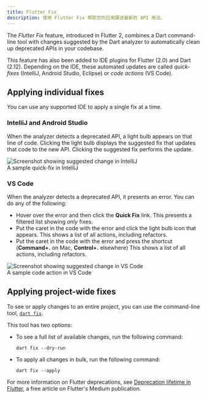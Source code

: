 ```yaml
---
title: Flutter Fix
description: 使用 Flutter Fix 帮助您的应用跟进最新的 API 用法。
---
```


The _Flutter Fix_ feature, introduced in Flutter 2,
combines a Dart command-line tool with
changes suggested by the Dart analyzer
to automatically clean up deprecated APIs
in your codebase.

This feature has also been added to IDE
plugins for Flutter (2.0) and Dart (2.12).
Depending on the IDE, these automated
updates are called _quick-fixes_ (IntelliJ,
Android Studio, Eclipse) or _code actions_ (VS Code).

## Applying individual fixes

You can use any supported IDE
to apply a single fix at a time.

### IntelliJ and Android Studio

When the analyzer detects a deprecated API,
a light bulb appears on that line of code.
Clicking the light bulb displays the suggested fix
that updates that code to the new API.
Clicking the suggested fix performs the update.

![Screenshot showing suggested change in IntelliJ](/assets/images/docs/development/tools/flutter-fix-suggestion-intellij.png)<br>
A sample quick-fix in IntelliJ

### VS Code

When the analyzer detects a deprecated API,
it presents an error.
You can do any of the following:

* Hover over the error and then click the
  **Quick Fix** link.
  This presents a filtered list showing
  _only_ fixes.
* Put the caret in the code with the error and click
  the light bulb icon that appears.
  This shows a list of all actions, including
  refactors.
* Put the caret in the code with the error and
  press the shortcut
  (**Command+.** on Mac, **Control+.** elsewhere)
  This shows a list of all actions, including
  refactors.

![Screenshot showing suggested change in VS Code](/assets/images/docs/development/tools/flutter-fix-suggestion-vscode.png)<br>
A sample code action in VS Code

## Applying project-wide fixes

To see or apply changes to an entire project,
you can use the command-line tool, [`dart fix`][].

This tool has two options:

* To see a full list of available changes, run
  the following command:

  ```terminal
  dart fix --dry-run
  ```

* To apply all changes in bulk, run the
  following command:

  ```terminal
  dart fix --apply
  ```

For more information on Flutter deprecations, see
[Deprecation lifetime in Flutter][], a free article
on Flutter's Medium publication.


[Deprecation lifetime in Flutter]: {{site.flutter-medium}}/deprecation-lifetime-in-flutter-e4d76ee738ad
[`dart fix`]: {{site.dart-site}}/tools/dart-fix
